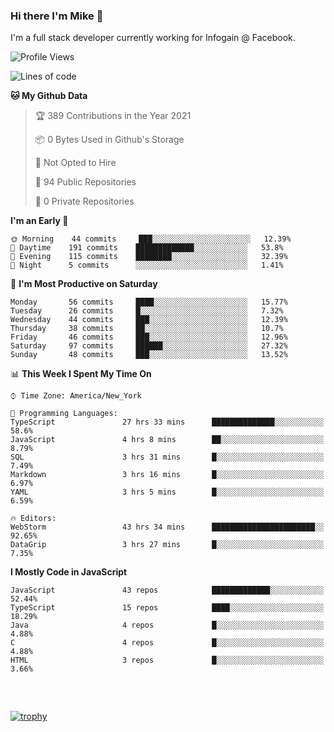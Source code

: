 ### Hi there I'm Mike 👋
I'm a full stack developer currently working for Infogain @ Facebook.

<!--START_SECTION:waka-->
![Profile Views](http://img.shields.io/badge/Profile%20Views-0-blue)

![Lines of code](https://img.shields.io/badge/From%20Hello%20World%20I%27ve%20Written-1.3%20million%20lines%20of%20code-blue)

**🐱 My Github Data** 

> 🏆 389 Contributions in the Year 2021
 > 
> 📦 0 Bytes Used in Github's Storage 
 > 
> 🚫 Not Opted to Hire
 > 
> 📜 94 Public Repositories 
 > 
> 🔑 0 Private Repositories  
 > 
**I'm an Early 🐤** 

```text
🌞 Morning    44 commits     ███░░░░░░░░░░░░░░░░░░░░░░   12.39% 
🌆 Daytime    191 commits    █████████████░░░░░░░░░░░░   53.8% 
🌃 Evening    115 commits    ████████░░░░░░░░░░░░░░░░░   32.39% 
🌙 Night      5 commits      ░░░░░░░░░░░░░░░░░░░░░░░░░   1.41%

```
📅 **I'm Most Productive on Saturday** 

```text
Monday       56 commits     ████░░░░░░░░░░░░░░░░░░░░░   15.77% 
Tuesday      26 commits     █░░░░░░░░░░░░░░░░░░░░░░░░   7.32% 
Wednesday    44 commits     ███░░░░░░░░░░░░░░░░░░░░░░   12.39% 
Thursday     38 commits     ██░░░░░░░░░░░░░░░░░░░░░░░   10.7% 
Friday       46 commits     ███░░░░░░░░░░░░░░░░░░░░░░   12.96% 
Saturday     97 commits     ██████░░░░░░░░░░░░░░░░░░░   27.32% 
Sunday       48 commits     ███░░░░░░░░░░░░░░░░░░░░░░   13.52%

```


📊 **This Week I Spent My Time On** 

```text
⌚︎ Time Zone: America/New_York

💬 Programming Languages: 
TypeScript               27 hrs 33 mins      ██████████████░░░░░░░░░░░   58.6% 
JavaScript               4 hrs 8 mins        ██░░░░░░░░░░░░░░░░░░░░░░░   8.79% 
SQL                      3 hrs 31 mins       █░░░░░░░░░░░░░░░░░░░░░░░░   7.49% 
Markdown                 3 hrs 16 mins       █░░░░░░░░░░░░░░░░░░░░░░░░   6.97% 
YAML                     3 hrs 5 mins        █░░░░░░░░░░░░░░░░░░░░░░░░   6.59%

🔥 Editors: 
WebStorm                 43 hrs 34 mins      ███████████████████████░░   92.65% 
DataGrip                 3 hrs 27 mins       █░░░░░░░░░░░░░░░░░░░░░░░░   7.35%

```

**I Mostly Code in JavaScript** 

```text
JavaScript               43 repos            █████████████░░░░░░░░░░░░   52.44% 
TypeScript               15 repos            ████░░░░░░░░░░░░░░░░░░░░░   18.29% 
Java                     4 repos             █░░░░░░░░░░░░░░░░░░░░░░░░   4.88% 
C                        4 repos             █░░░░░░░░░░░░░░░░░░░░░░░░   4.88% 
HTML                     3 repos             █░░░░░░░░░░░░░░░░░░░░░░░░   3.66%

```



<!--END_SECTION:waka-->

##### &nbsp;
[![trophy](https://github-profile-trophy.vercel.app/?username=uptonm&theme=dracula)](https://github.com/ryo-ma/github-profile-trophy)
